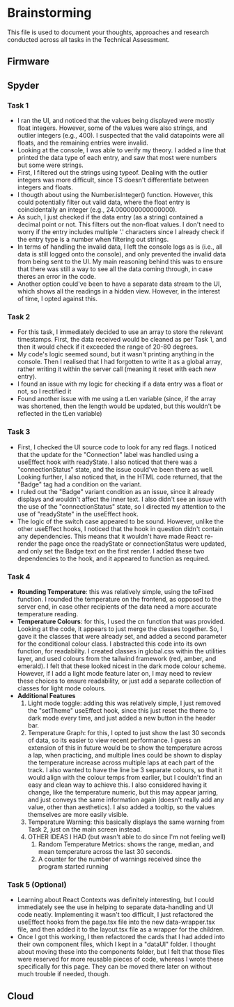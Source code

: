 # Brainstorming

This file is used to document your thoughts, approaches and research conducted across all tasks in the Technical Assessment.

## Firmware

## Spyder

### Task 1
- I ran the UI, and noticed that the values being displayed were mostly float integers. However, some of the values were also strings, and outlier integers (e.g., 400). I suspected that the valid datapoints were all floats, and the remaining entries were invalid.
- Looking at the console, I was able to verify my theory. I added a line that printed the data type of each entry, and saw that most were numbers but some were strings.
- First, I filtered out the strings using typeof. Dealing with the outlier integers was more difficult, since TS doesn't differentiate between integers and floats.
- I thougth about using the Number.isInteger() function. However, this could potentially filter out valid data, where the float entry is coincidentally an integer (e.g., 24.000000000000000).
- As such, I just checked if the data entry (as a string) contained a decimal point or not. This filters out the non-float values. I don't need to worry if the entry includes multiple '.' characters since I already check if the entry type is a number when filtering out strings.
- In terms of handling the invalid data, I left the console logs as is (i.e., all data is still logged onto the console), and only prevented the invalid data from being sent to the UI. My main reasoning behind this was to ensure that there was still a way to see all the data coming through, in case theres an error in the code.
- Another option could've been to have a separate data stream to the UI, which shows all the readings in a hidden view. However, in the interest of time, I opted against this.


### Task 2
- For this task, I immediately decided to use an array to store the relevant timestamps. First, the data received would be cleaned as per Task 1, and then it would check if it exceeded the range of 20-80 degrees. 
- My code's logic seemed sound, but it wasn't printing anything in the console. Then I realised that I had forgotten to write it as a global array, rather writing it within the server call (meaning it reset with each new entry).
- I found an issue with my logic for checking if a data entry was a float or not, so I rectified it
- Found another issue with me using a tLen variable (since, if the array was shortened, then the length would be updated, but this wouldn't be reflected in the tLen variable)


### Task 3
- First, I checked the UI source code to look for any red flags. I noticed that the update for the "Connection" label was handled using a useEffect hook with readyState. I also noticed that there was a "connectionStatus" state, and the issue could've been there as well. Looking further, I also noticed that, in the HTML code returned, that the "Badge" tag had a condition on the variant.
- I ruled out the "Badge" variant condition as an issue, since it already displays and wouldn't affect the inner text. I also didn't see an issue with the use of the "connectionStatus" state, so I directed my attention to the use of "readyState" in the useEffect hook.
- The logic of the switch case appeared to be sound. However, unlike the other useEffect hooks, I noticed that the hook in question didn't contain any dependencies. This means that it wouldn't have made React re-render the page once the readyState or connectionStatus were updated, and only set the Badge text on the first render. I added these two dependencies to the hook, and it appeared to function as required.

### Task 4
- **Rounding Temperature**: this was relatively simple, using the toFixed function. I rounded the temperature on the frontend, as opposed to the server end, in case other recipients of the data need a more accurate temperature reading.
- **Temperature Colours**: for this, I used the cn function that was provided. Looking at the code, it appears to just merge the classes together. So, I gave it the classes that were already set, and added a second parameter for the conditional colour class. I abstracted this code into its own function, for readability. I created classes in global.css within the utilities layer, and used colours from the tailwind framework (red, amber, and emerald). I felt that these looked nicest in the dark mode colour scheme. However, if I add a light mode feature later on, I may need to review these choices to ensure readability, or just add a separate collection of classes for light mode colours.
- **Additional Features**
    1. Light mode toggle: adding this was relatively simple, I just removed the "setTheme" useEffect hook, since this just reset the theme to dark mode every time, and just added a new button in the header bar. 
    2. Temperature Graph: for this, I opted to just show the last 30 seconds of data, so its easier to view recent performance. I guess an extension of this in future would be to show the temperature across a lap, when practicing, and multiple lines could be shown to display the temperature increase across multiple laps at each part of the track. I also wanted to have the line be 3 separate colours, so that it would align with the colour temps from earlier, but I couldn't find an easy and clean way to achieve this. I also considered having it change, like the temperature numeric, but this may appear jarring, and just conveys the same information again (doesn't really add any value, other than aesthetics). I also added a tooltip, so the values themselves are more easily visible.
    3. Temperature Warning: this basically displays the same warning from Task 2, just on the main screen instead.
    4. OTHER IDEAS I HAD (but wasn't able to do since I'm not feeling well)
        1. Random Temperature Metrics: shows the range, median, and mean temperature across the last 30 seconds.
        2. A counter for the number of warnings received since the program started running

### Task 5 (Optional)
- Learning about React Contexts was definitely interesting, but I could immediately see the use in helping to separate data-handling and UI code neatly. Implementing it wasn't too difficult, I just refactored the useEffect hooks from the page.tsx file into the new data-wrapper.tsx file, and then added it to the layout.tsx file as a wrapper for the children. 
- Once I got this working, I then refactored the cards that I had added into their own component files, which I kept in a "dataUI" folder. I thought about moving these into the components folder, but I felt that those files were reserved for more reusable pieces of code, whereas I wrote these specifically for this page. They can be moved there later on without much trouble if needed, though.

## Cloud